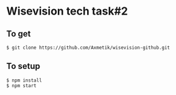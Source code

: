 # Wisevision tech task#2

## To get
```
$ git clone https://github.com/Axmetik/wisevision-github.git
```

## To setup
```
$ npm install
$ npm start
```
